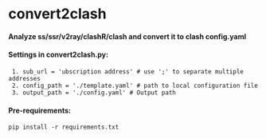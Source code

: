 # convert2clash

#### Analyze ss/ssr/v2ray/clashR/clash and convert it to clash config.yaml
#### Settings in convert2clash.py:
     1. sub_url = 'ubscription address' # use ';' to separate multiple addresses
     2. config_path = './template.yaml' # path to local configuration file
     3. output_path = './config.yaml' # Output path

#### Pre-requirements:
~~~
pip install -r requirements.txt
